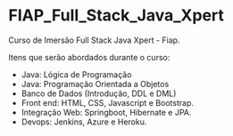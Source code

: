 # FIAP_Full_Stack_Java_Xpert
Curso de Imersão Full Stack Java Xpert - Fiap.

Itens que serão abordados durante o curso:
- Java: Lógica de Programação
- Java: Programação Orientada a Objetos
- Banco de Dados (Introdução, DDL e DML)
- Front end: HTML, CSS, Javascript e Bootstrap.
- Integração Web: Springboot, Hibernate e JPA.
- Devops: Jenkins, Azure e Heroku.

